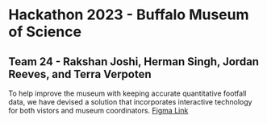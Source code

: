 # Hackathon 2023 - Buffalo Museum of Science
## Team 24 - Rakshan Joshi, Herman Singh, Jordan Reeves, and Terra Verpoten
To help improve the museum with keeping accurate quantitative footfall data, we have devised a solution that incorporates interactive technology for both vistors and museum coordinators.
[Figma Link](https://www.figma.com/proto/ZeYgNc5F9iuTIJSORSIikO/Hackathon?type=design&node-id=1-20&t=aF5WzdYejk8M082x-0&scaling=scale-down&page-id=0%3A1&starting-point-node-id=6%3A2)
